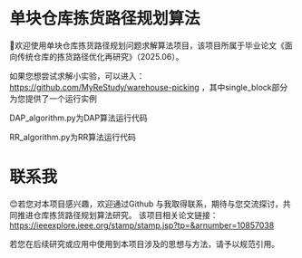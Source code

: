 # 单块仓库拣货路径规划算法

:wave:欢迎使用单块仓库拣货路径规划问题求解算法项目，该项目所属于毕业论文《面向传统仓库的拣货路径优化再研究》（2025.06）。

如果您想尝试求解小实验，可以进入：https://github.com/MyReStudy/warehouse-picking
，其中single_block部分为您提供了一个运行实例

DAP_algorithm.py为DAP算法运行代码

RR_algorithm.py为RR算法运行代码

# 联系我
:blush:若您对本项目感兴趣，欢迎通过Github 与我取得联系，期待与您交流探讨，共同推进仓库拣货路径规划算法研究。
该项目相关论文链接：https://ieeexplore.ieee.org/stamp/stamp.jsp?tp=&arnumber=10857038

若您在后续研究或应用中使用到本项目涉及的思想与方法，请予以规范引用。
